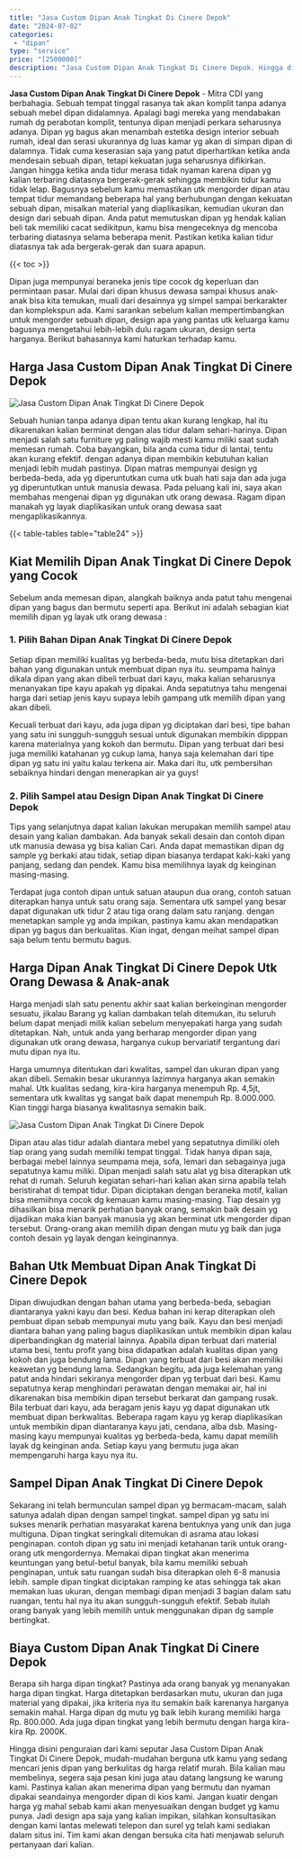 ```yaml
---
title: "Jasa Custom Dipan Anak Tingkat Di Cinere Depok"
date: "2024-07-02"
categories:
 - "dipan"
type: "service"
price: "[2500000]"
description: "Jasa Custom Dipan Anak Tingkat Di Cinere Depok. Hingga disini penguraian dari kami seputar Jasa Custom Dipan Anak Tingkat Di Cinere Depok, mudah-mudahan berg..."
---
```


**Jasa Custom Dipan Anak Tingkat Di Cinere Depok** - Mitra CDI yang berbahagia. Sebuah tempat tinggal rasanya tak akan komplit tanpa adanya sebuah mebel dipan didalamnya. Apalagi bagi mereka yang mendabakan rumah dg perabotan komplit, tentunya dipan menjadi perkara seharusnya adanya. Dipan yg bagus akan menambah estetika design interior sebuah rumah, ideal dan serasi ukurannya dg luas kamar yg akan di simpan dipan di dalamnya. Tidak cuma keserasian saja yang patut diperhartikan ketika anda mendesain sebuah dipan, tetapi kekuatan juga seharusnya difikirkan. Jangan hingga ketika anda tidur merasa tidak nyaman karena dipan yg kalian terbaring diatasnya bergerak-gerak sehingga membikin tidur kamu tidak lelap. Bagusnya sebelum kamu memastikan utk mengorder dipan atau tempat tidur memandang beberapa hal yang berhubungan dengan kekuatan sebuah dipan, misalkan material yang diaplikasikan, kemudian ukuran dan design dari sebuah dipan. Anda patut memutuskan dipan yg hendak kalian beli tak memiliki cacat sedikitpun, kamu bisa mengeceknya dg mencoba terbaring diatasnya selama beberapa menit. Pastikan ketika kalian tidur diatasnya tak ada bergerak-gerak dan suara apapun.

{{< toc >}}

Dipan juga mempunyai beraneka jenis tipe cocok dg keperluan dan permintaan pasar. Mulai dari dipan khusus dewasa sampai khusus anak-anak bisa kita temukan, muali dari desainnya yg simpel sampai berkarakter dan komplekspun ada. Kami sarankan sebelum kalian mempertimbangkan untuk mengorder sebuah dipan, design apa yang pantas utk keluarga kamu bagusnya mengetahui lebih-lebih dulu ragam ukuran, design serta harganya. Berikut bahasannya kami haturkan terhadap kamu.

## Harga Jasa Custom Dipan Anak Tingkat Di Cinere Depok

![Jasa Custom Dipan Anak Tingkat Di Cinere Depok](/images/mebel/dipan-dewasa-007.jpg)

Sebuah hunian tanpa adanya dipan tentu akan kurang lengkap, hal itu dikarenakan kalian berminat dengan alas tidur dalam sehari-harinya. Dipan menjadi salah satu furniture yg paling wajib mesti kamu miliki saat sudah memesan rumah. Coba bayangkan, bila anda cuma tidur di lantai, tentu akan kurang efektif. dengan adanya dipan membikin kebutuhan kalian menjadi lebih mudah pastinya. Dipan matras mempunyai design yg berbeda-beda, ada yg diperuntutkan cuma utk buah hati saja dan ada juga yg diperuntutkan untuk manusia dewasa. Pada peluang kali ini, saya akan membahas mengenai dipan yg digunakan utk orang dewasa. Ragam dipan manakah yg layak diaplikasikan untuk orang dewasa saat mengaplikasikannya.

{{< table-tables table="table24" >}}

## Kiat Memilih Dipan Anak Tingkat Di Cinere Depok yang Cocok

Sebelum anda memesan dipan, alangkah baiknya anda patut tahu mengenai dipan yang bagus dan bermutu seperti apa. Berikut ini adalah sebagian kiat memilih dipan yg layak utk orang dewasa :

### 1\. Pilih Bahan Dipan Anak Tingkat Di Cinere Depok

Setiap dipan memiliki kualitas yg berbeda-beda, mutu bisa ditetapkan dari bahan yang digunakan untuk membuat dipan nya itu. seumpama halnya dikala dipan yang akan dibeli terbuat dari kayu, maka kalian seharusnya menanyakan tipe kayu apakah yg dipakai. Anda sepatutnya tahu mengenai harga dari setiap jenis kayu supaya lebih gampang utk memilih dipan yang akan dibeli.

Kecuali terbuat dari kayu, ada juga dipan yg diciptakan dari besi, tipe bahan yang satu ini sungguh-sungguh sesuai untuk digunakan membikin dipppan karena materialnya yang kokoh dan bermutu. Dipan yang terbuat dari besi juga memiliki katahanan yg cukup lama, hanya saja kelemahan dari tipe dipan yg satu ini yaitu kalau terkena air. Maka dari itu, utk pembersihan sebaiknya hindari dengan menerapkan air ya guys!

### 2\. Pilih Sampel atau Design Dipan Anak Tingkat Di Cinere Depok

Tips yang selanjutnya dapat kalian lakukan merupakan memilih sampel atau desain yang kalian dambakan. Ada banyak sekali desain dan contoh dipan utk manusia dewasa yg bisa kalian Cari. Anda dapat memastikan dipan dg sample yg berkaki atau tidak, setiap dipan biasanya terdapat kaki-kaki yang panjang, sedang dan pendek. Kamu bisa memilihnya layak dg keinginan masing-masing.

Terdapat juga contoh dipan untuk satuan ataupun dua orang, contoh satuan diterapkan hanya untuk satu orang saja. Sementara utk sampel yang besar dapat digunakan utk tidur 2 atau tiga orang dalam satu ranjang. dengan menetapkan sample yg anda impikan, pastinya kamu akan mendapatkan dipan yg bagus dan berkualitas. Kian ingat, dengan meihat sampel dipan saja belum tentu bermutu bagus.

## Harga Dipan Anak Tingkat Di Cinere Depok Utk Orang Dewasa & Anak-anak

Harga menjadi slah satu penentu akhir saat kalian berkeinginan mengorder sesuatu, jikalau Barang yg kalian dambakan telah ditemukan, itu seluruh belum dapat menjadi milik kalian sebelum menyepakati harga yang sudah ditetapkan. Nah, untuk anda yang berharap mengorder dipan yang digunakan utk orang dewasa, harganya cukup bervariatif tergantung dari mutu dipan nya itu.

Harga umumnya ditentukan dari kwalitas, sampel dan ukuran dipan yang akan dibeli. Semakin besar ukurannya lazimnya harganya akan semakin mahal. Utk kualitas sedang, kira-kira harganya menempuh Rp. 4,5jt, sementara utk kwalitas yg sangat baik dapat menempuh Rp. 8.000.000. Kian tinggi harga biasanya kwalitasnya semakin baik.

![Jasa Custom Dipan Anak Tingkat Di Cinere Depok](/images/mebel/dipan-anak-012.jpg)

Dipan atau alas tidur adalah diantara mebel yang sepatutnya dimiliki oleh tiap orang yang sudah memiliki tempat tinggal. Tidak hanya dipan saja, berbagai mebel lainnya seumpama meja, sofa, lemari dan sebagainya juga sepatutnya kamu miliki. Dipan menjadi salah satu alat yg bisa diterapkan utk rehat di rumah. Seluruh kegiatan sehari-hari kalian akan sirna apabila telah beristirahat di tempat tidur. Dipan diciptakan dengan beraneka motif, kalian bisa memiihnya cocok dg kemauan kamu masing-masing. Tiap desain yg dihasilkan bisa menarik perhatian banyak orang, semakin baik desain yg dijadikan maka kian banyak manusia yg akan berminat utk mengorder dipan tersebut. Orang-orang akan memilih dipan dengan mutu yg baik dan juga contoh desain yg layak dengan keinginannya.

## Bahan Utk Membuat Dipan Anak Tingkat Di Cinere Depok

Dipan diwujudkan dengan bahan utama yang berbeda-beda, sebagian diantaranya yakni kayu dan besi. Kedua bahan ini kerap diterapkan oleh pembuat dipan sebab mempunyai mutu yang baik. Kayu dan besi menjadi diantara bahan yang paling bagus diaplikasikan untuk membikin dipan kalau diperbandingkan dg material lainnya. Apabila dipan terbuat dari material utama besi, tentu profit yang bisa didapatkan adalah kualitas dipan yang kokoh dan juga bendung lama. Dipan yang terbuat dari besi akan memiliki keawetan yg bendung lama. Sedangkan begitu, ada juga kelemahan yang patut anda hindari sekiranya mengorder dipan yg terbuat dari besi. Kamu sepatutnya kerap menghindari perawatan dengan memakai air, hal ini dikarenakan bisa membikin dipan tersebut berkarat dan gampang rusak. Bila terbuat dari kayu, ada beragam jenis kayu yg dapat digunakan utk membuat dipan berkwalitas. Beberapa ragam kayu yg kerap diaplikasikan untuk membikin dipan diantaranya kayu jati, cendana, alba dsb. Masing-masing kayu mempunyai kualitas yg berbeda-beda, kamu dapat memilih layak dg keinginan anda. Setiap kayu yang bermutu juga akan mempengaruhi harga kayu nya itu.

## Sampel Dipan Anak Tingkat Di Cinere Depok

Sekarang ini telah bermunculan sampel dipan yg bermacam-macam, salah satunya adalah dipan dengan sampel tingkat. sampel dipan yg satu ini sukses menarik perhatian masyarakat karena bentuknya yang unik dan juga multiguna. Dipan tingkat seringkali ditemukan di asrama atau lokasi penginapan. contoh dipan yg satu ini menjadi ketahanan tarik untuk orang-orang utk mengordernya. Memakai dipan tingkat akan menerima keuntungan yang betul-betul banyak, bila kamu memiliki sebuah penginapan, untuk satu ruangan sudah bisa diterapkan oleh 6-8 manusia lebih. sample dipan tingkat diciptakan ramping ke atas sehingga tak akan memakan luas ukuran, dengan membagi dipan menjadi 3 bagian dalam satu ruangan, tentu hal nya itu akan sungguh-sungguh efektif. Sebab itulah orang banyak yang lebih memilih untuk menggunakan dipan dg sample bertingkat.

## Biaya Custom Dipan Anak Tingkat Di Cinere Depok

Berapa sih harga dipan tingkat? Pastinya ada orang banyak yg menanyakan harga dipan tingkat. Harga ditetapkan berdasarkan mutu, ukuran dan juga material yang dipakai, jika kriteria nya itu semakin baik karenanya harganya semakin mahal. Harga dipan dg mutu yg baik lebih kurang memiliki harga Rp. 800.000. Ada juga dipan tingkat yang lebih bermutu dengan harga kira-kira Rp. 2000K.

Hingga disini penguraian dari kami seputar Jasa Custom Dipan Anak Tingkat Di Cinere Depok, mudah-mudahan berguna utk kamu yang sedang mencari jenis dipan yang berkulitas dg harga relatif murah. Bila kalian mau membelinya, segera saja pesan kini juga atau datang langsung ke warung kami. Pastinya kalian akan menerima dipan yang bermutu dan nyaman dipakai seandainya mengorder dipan di kios kami. Jangan kuatir dengan harga yg mahal sebab kami akan menyesuaikan dengan budget yg kamu punya. Jadi design apa saja yang kalian impikan, silahkan konsultasikan dengan kami lantas melewati telepon dan surel yg telah kami sediakan dalam situs ini. Tim kami akan dengan bersuka cita hati menjawab seluruh pertanyaan dari kalian.
